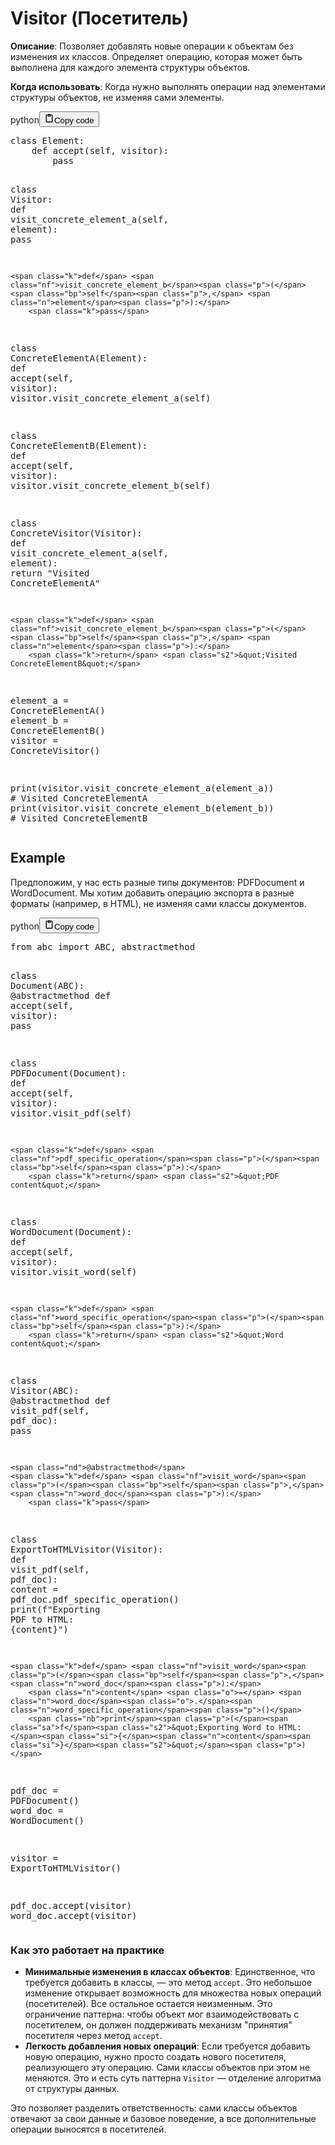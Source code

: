<h1>Visitor (Посетитель)</h1>
<p><strong>Описание</strong>: Позволяет добавлять новые операции к объектам без изменения их классов.
Определяет операцию, которая может быть выполнена для каждого элемента структуры объектов.</p>
<p><strong>Когда использовать</strong>: Когда нужно выполнять операции над элементами структуры объектов, не изменяя сами элементы.</p>
<div class="code_element"><div class="lang_line"><text>python</text><button class="copy_code_button" onclick="CopyCode(this)"><svg style="width: 1.2em;height: 1.2em;" aria-hidden="true" xmlns="http://www.w3.org/2000/svg" fill="none" viewBox="0 0 24 24"><path stroke="currentColor" stroke-linecap="round" stroke-linejoin="round" stroke-width="2" d="M15 4h3a1 1 0 0 1 1 1v15a1 1 0 0 1-1 1H6a1 1 0 0 1-1-1V5a1 1 0 0 1 1-1h3m0 3h6m-5-4v4h4V3h-4Z"/></svg><text class="unselectable">Copy code</text></button></div><div class="code language-python"><div class="highlight"><pre><span></span><span class="k">class</span> <span class="nc">Element</span><span class="p">:</span>
    <span class="k">def</span> <span class="nf">accept</span><span class="p">(</span><span class="bp">self</span><span class="p">,</span> <span class="n">visitor</span><span class="p">):</span>
        <span class="k">pass</span>

<span class="k">class</span> <span class="nc">Visitor</span><span class="p">:</span>
    <span class="k">def</span> <span class="nf">visit_concrete_element_a</span><span class="p">(</span><span class="bp">self</span><span class="p">,</span> <span class="n">element</span><span class="p">):</span>
        <span class="k">pass</span>

    <span class="k">def</span> <span class="nf">visit_concrete_element_b</span><span class="p">(</span><span class="bp">self</span><span class="p">,</span> <span class="n">element</span><span class="p">):</span>
        <span class="k">pass</span>

<span class="k">class</span> <span class="nc">ConcreteElementA</span><span class="p">(</span><span class="n">Element</span><span class="p">):</span>
    <span class="k">def</span> <span class="nf">accept</span><span class="p">(</span><span class="bp">self</span><span class="p">,</span> <span class="n">visitor</span><span class="p">):</span>
        <span class="n">visitor</span><span class="o">.</span><span class="n">visit_concrete_element_a</span><span class="p">(</span><span class="bp">self</span><span class="p">)</span>

<span class="k">class</span> <span class="nc">ConcreteElementB</span><span class="p">(</span><span class="n">Element</span><span class="p">):</span>
    <span class="k">def</span> <span class="nf">accept</span><span class="p">(</span><span class="bp">self</span><span class="p">,</span> <span class="n">visitor</span><span class="p">):</span>
        <span class="n">visitor</span><span class="o">.</span><span class="n">visit_concrete_element_b</span><span class="p">(</span><span class="bp">self</span><span class="p">)</span>

<span class="k">class</span> <span class="nc">ConcreteVisitor</span><span class="p">(</span><span class="n">Visitor</span><span class="p">):</span>
    <span class="k">def</span> <span class="nf">visit_concrete_element_a</span><span class="p">(</span><span class="bp">self</span><span class="p">,</span> <span class="n">element</span><span class="p">):</span>
        <span class="k">return</span> <span class="s2">&quot;Visited ConcreteElementA&quot;</span>

    <span class="k">def</span> <span class="nf">visit_concrete_element_b</span><span class="p">(</span><span class="bp">self</span><span class="p">,</span> <span class="n">element</span><span class="p">):</span>
        <span class="k">return</span> <span class="s2">&quot;Visited ConcreteElementB&quot;</span>


<span class="n">element_a</span> <span class="o">=</span> <span class="n">ConcreteElementA</span><span class="p">()</span>
<span class="n">element_b</span> <span class="o">=</span> <span class="n">ConcreteElementB</span><span class="p">()</span>
<span class="n">visitor</span> <span class="o">=</span> <span class="n">ConcreteVisitor</span><span class="p">()</span>

<span class="nb">print</span><span class="p">(</span><span class="n">visitor</span><span class="o">.</span><span class="n">visit_concrete_element_a</span><span class="p">(</span><span class="n">element_a</span><span class="p">))</span>  <span class="c1"># Visited ConcreteElementA</span>
<span class="nb">print</span><span class="p">(</span><span class="n">visitor</span><span class="o">.</span><span class="n">visit_concrete_element_b</span><span class="p">(</span><span class="n">element_b</span><span class="p">))</span>  <span class="c1"># Visited ConcreteElementB</span>
</pre></div></div></div>

<h2>Example</h2>
<p>Предположим, у нас есть разные типы документов: PDFDocument и WordDocument.
Мы хотим добавить операцию экспорта в разные форматы (например, в HTML), не изменяя сами классы документов.</p>
<div class="code_element"><div class="lang_line"><text>python</text><button class="copy_code_button" onclick="CopyCode(this)"><svg style="width: 1.2em;height: 1.2em;" aria-hidden="true" xmlns="http://www.w3.org/2000/svg" fill="none" viewBox="0 0 24 24"><path stroke="currentColor" stroke-linecap="round" stroke-linejoin="round" stroke-width="2" d="M15 4h3a1 1 0 0 1 1 1v15a1 1 0 0 1-1 1H6a1 1 0 0 1-1-1V5a1 1 0 0 1 1-1h3m0 3h6m-5-4v4h4V3h-4Z"/></svg><text class="unselectable">Copy code</text></button></div><div class="code language-python"><div class="highlight"><pre><span></span><span class="kn">from</span> <span class="nn">abc</span> <span class="kn">import</span> <span class="n">ABC</span><span class="p">,</span> <span class="n">abstractmethod</span>


<span class="k">class</span> <span class="nc">Document</span><span class="p">(</span><span class="n">ABC</span><span class="p">):</span>
    <span class="nd">@abstractmethod</span>
    <span class="k">def</span> <span class="nf">accept</span><span class="p">(</span><span class="bp">self</span><span class="p">,</span> <span class="n">visitor</span><span class="p">):</span>
        <span class="k">pass</span>

<span class="k">class</span> <span class="nc">PDFDocument</span><span class="p">(</span><span class="n">Document</span><span class="p">):</span>
    <span class="k">def</span> <span class="nf">accept</span><span class="p">(</span><span class="bp">self</span><span class="p">,</span> <span class="n">visitor</span><span class="p">):</span>
        <span class="n">visitor</span><span class="o">.</span><span class="n">visit_pdf</span><span class="p">(</span><span class="bp">self</span><span class="p">)</span>

    <span class="k">def</span> <span class="nf">pdf_specific_operation</span><span class="p">(</span><span class="bp">self</span><span class="p">):</span>
        <span class="k">return</span> <span class="s2">&quot;PDF content&quot;</span>

<span class="k">class</span> <span class="nc">WordDocument</span><span class="p">(</span><span class="n">Document</span><span class="p">):</span>
    <span class="k">def</span> <span class="nf">accept</span><span class="p">(</span><span class="bp">self</span><span class="p">,</span> <span class="n">visitor</span><span class="p">):</span>
        <span class="n">visitor</span><span class="o">.</span><span class="n">visit_word</span><span class="p">(</span><span class="bp">self</span><span class="p">)</span>

    <span class="k">def</span> <span class="nf">word_specific_operation</span><span class="p">(</span><span class="bp">self</span><span class="p">):</span>
        <span class="k">return</span> <span class="s2">&quot;Word content&quot;</span>

<span class="k">class</span> <span class="nc">Visitor</span><span class="p">(</span><span class="n">ABC</span><span class="p">):</span>
    <span class="nd">@abstractmethod</span>
    <span class="k">def</span> <span class="nf">visit_pdf</span><span class="p">(</span><span class="bp">self</span><span class="p">,</span> <span class="n">pdf_doc</span><span class="p">):</span>
        <span class="k">pass</span>

    <span class="nd">@abstractmethod</span>
    <span class="k">def</span> <span class="nf">visit_word</span><span class="p">(</span><span class="bp">self</span><span class="p">,</span> <span class="n">word_doc</span><span class="p">):</span>
        <span class="k">pass</span>

<span class="k">class</span> <span class="nc">ExportToHTMLVisitor</span><span class="p">(</span><span class="n">Visitor</span><span class="p">):</span>
    <span class="k">def</span> <span class="nf">visit_pdf</span><span class="p">(</span><span class="bp">self</span><span class="p">,</span> <span class="n">pdf_doc</span><span class="p">):</span>
        <span class="n">content</span> <span class="o">=</span> <span class="n">pdf_doc</span><span class="o">.</span><span class="n">pdf_specific_operation</span><span class="p">()</span>
        <span class="nb">print</span><span class="p">(</span><span class="sa">f</span><span class="s2">&quot;Exporting PDF to HTML: </span><span class="si">{</span><span class="n">content</span><span class="si">}</span><span class="s2">&quot;</span><span class="p">)</span>

    <span class="k">def</span> <span class="nf">visit_word</span><span class="p">(</span><span class="bp">self</span><span class="p">,</span> <span class="n">word_doc</span><span class="p">):</span>
        <span class="n">content</span> <span class="o">=</span> <span class="n">word_doc</span><span class="o">.</span><span class="n">word_specific_operation</span><span class="p">()</span>
        <span class="nb">print</span><span class="p">(</span><span class="sa">f</span><span class="s2">&quot;Exporting Word to HTML: </span><span class="si">{</span><span class="n">content</span><span class="si">}</span><span class="s2">&quot;</span><span class="p">)</span>


<span class="n">pdf_doc</span> <span class="o">=</span> <span class="n">PDFDocument</span><span class="p">()</span>
<span class="n">word_doc</span> <span class="o">=</span> <span class="n">WordDocument</span><span class="p">()</span>

<span class="n">visitor</span> <span class="o">=</span> <span class="n">ExportToHTMLVisitor</span><span class="p">()</span>

<span class="n">pdf_doc</span><span class="o">.</span><span class="n">accept</span><span class="p">(</span><span class="n">visitor</span><span class="p">)</span>
<span class="n">word_doc</span><span class="o">.</span><span class="n">accept</span><span class="p">(</span><span class="n">visitor</span><span class="p">)</span>
</pre></div></div></div>

<h3>Как это работает на практике</h3>
<ul>
<li><strong>Минимальные изменения в классах объектов</strong>: Единственное, что требуется добавить в классы, — это метод <code>accept</code>.
Это небольшое изменение открывает возможность для множества новых операций (посетителей). Все остальное остается неизменным.
Это ограничение паттерна: чтобы объект мог взаимодействовать с посетителем,
он должен поддерживать механизм "принятия" посетителя через метод <code>accept</code>.</li>
<li><strong>Легкость добавления новых операций</strong>: Если требуется добавить новую операцию, нужно просто создать нового посетителя,
реализующего эту операцию. Сами классы объектов при этом не меняются.
Это и есть суть паттерна <code>Visitor</code> — отделение алгоритма от структуры данных.</li>
</ul>
<p>Это позволяет разделить ответственность: сами классы объектов отвечают за свои данные и базовое поведение,
а все дополнительные операции выносятся в посетителей.</p>